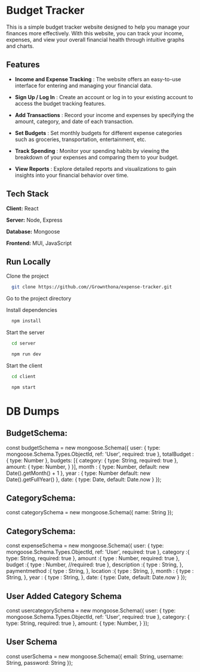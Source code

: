 # Budget Tracker

This is a simple budget tracker website designed to help you manage your finances more effectively. With this website, you can track your income, expenses, and view your overall financial health through intuitive graphs and charts.



## Features

- **Income and Expense Tracking** : The website offers an easy-to-use interface for entering and managing your financial data.


- **Sign Up / Log In** : Create an account or log in to your existing account to access the budget tracking features.

- **Add Transactions** : Record your income and expenses by specifying the amount, category, and date of each transaction.

- **Set Budgets** : Set monthly budgets for different expense categories such as groceries, transportation, entertainment, etc.

- **Track Spending** : Monitor your spending habits by viewing the breakdown of your expenses and comparing them to your budget.

- **View Reports** : Explore detailed reports and visualizations to gain insights into your financial behavior over time.



## Tech Stack

**Client:** React

**Server:** Node, Express

**Database:** Mongoose

**Frontend:** MUI, JavaScript

## Run Locally

Clone the project

```bash
  git clone https://github.com//Grownthona/expense-tracker.git

```

Go to the project directory


Install dependencies

```bash
  npm install
```

Start the server

```bash
  cd server
```
```bash
  npm run dev
```
Start the client

```bash
  cd client
```
```bash
  npm start
```

# DB Dumps

## BudgetSchema:

const budgetSchema = new mongoose.Schema({
  user: {
    type: mongoose.Schema.Types.ObjectId,
    ref: 'User',
    required: true
  },
  totalBudget :{ 
    type: Number 
  },
  budgets: [{
    category: {
      type: String,
      required: true
    },
    amount: {
      type: Number,
    }
  }],
  month : {
    type: Number,
    default: new Date().getMonth() + 1
  },
  year : {
    type: Number
    default: new Date().getFullYear()
  },
  date: {
    type: Date,
    default: Date.now
  }
});

## CategorySchema:

const categorySchema = new mongoose.Schema({
  name: String
});

## CategorySchema:

const expenseSchema = new mongoose.Schema({
  user: {
    type: mongoose.Schema.Types.ObjectId,
    ref: 'User',
    required: true
  },
  category :{ 
    type: String,
    required: true 
  },
  amount :{
    type : Number,
    required: true
  },
  budget :{
    type : Number,
    //required: true
  },
  description :{
    type : String,
  },
  paymentmethod :{
    type : String,
  },
  location :{
    type : String,
  },
  month : {
    type : String,
  },
  year : {
    type : String,
  },
  date: {
    type: Date,
    default: Date.now
  }
});

## User Added Category Schema
const usercategorySchema = new mongoose.Schema({
  user: {
    type: mongoose.Schema.Types.ObjectId,
    ref: 'User',
    required: true
    },
    category: {
      type: String,
      required: true
    },
    amount: {
      type: Number,
    }
});

## User Schema
const userSchema = new mongoose.Schema({
    email: String,
    username: String,
    password: String
  });
  


